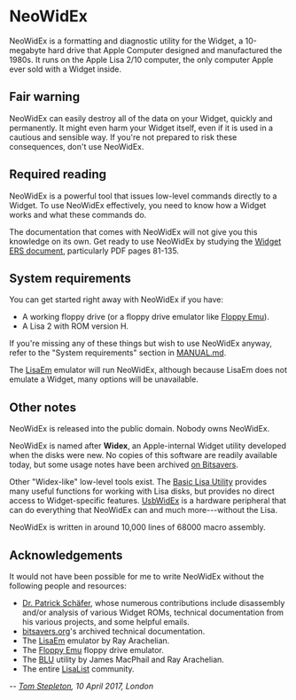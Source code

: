 # NeoWidEx

NeoWidEx is a formatting and diagnostic utility for the Widget, a 10-megabyte
hard drive that Apple Computer designed and manufactured the 1980s. It runs on
the Apple Lisa 2/10 computer, the only computer Apple ever sold with a Widget
inside.

## Fair warning

NeoWidEx can easily destroy all of the data on your Widget, quickly and
permanently. It might even harm your Widget itself, even if it is used in a
cautious and sensible way. If you're not prepared to risk these consequences,
don't use NeoWidEx.

## Required reading

NeoWidEx is a powerful tool that issues low-level commands directly to a
Widget. To use NeoWidEx effectively, you need to know how a Widget works and
what these commands do.

The documentation that comes with NeoWidEx will not give you this knowledge on
its own. Get ready to use NeoWidEx by studying the [Widget ERS document](
http://bitsavers.trailing-edge.com/pdf/apple/disk/widget/Widget_ERS.pdf),
particularly PDF pages 81-135.

## System requirements

You can get started right away with NeoWidEx if you have:

- A working floppy drive (or a floppy drive emulator like [Floppy Emu](
  http://www.bigmessowires.com/floppy-emu/)).
- A Lisa 2 with ROM version H.

If you're missing any of these things but wish to use NeoWidEx anyway, refer to
the "System requirements" section in [MANUAL.md](MANUAL.md).

The [LisaEm](http://lisa.sunder.net) emulator will run NeoWidEx, although
because LisaEm does not emulate a Widget, many options will be unavailable.

## Other notes

NeoWidEx is released into the public domain. Nobody owns NeoWidEx.

NeoWidEx is named after **Widex**, an Apple-internal Widget utility developed
when the disks were new. No copies of this software are readily available today,
but some usage notes have been archived [on Bitsavers](
http://bitsavers.trailing-edge.com/pdf/apple/disk/widget/Widex_May84.pdf).

Other "Widex-like" low-level tools exist. The [Basic Lisa Utility](
http://sigmasevensystems.com/BLU.html) provides many useful functions for
working with Lisa disks, but provides no direct access to Widget-specific
features. [UsbWidEx](http://john.ccac.rwth-aachen.de:8000/patrick/UsbWidEx.htm)
is a hardware peripheral that can do everything that NeoWidEx can and much
more---without the Lisa.

NeoWidEx is written in around 10,000 lines of 68000 macro assembly.

## Acknowledgements

It would not have been possible for me to write NeoWidEx without the following
people and resources:

- [Dr. Patrick Schäfer](http://john.ccac.rwth-aachen.de:8000/patrick/index.htm),  whose numerous contributions include disassembly and/or analysis of various
  Widget ROMs, technical documentation from his various projects, and some
  helpful emails.
- [bitsavers.org](http://bitsavers.org)'s archived technical documentation.
- The [LisaEm](http://lisa.sunder.net) emulator by Ray Arachelian.
- The [Floppy Emu](http://www.bigmessowires.com/floppy-emu/) floppy drive
  emulator.
- The [BLU](http://sigmasevensystems.com/BLU.html) utility by James MacPhail
  and Ray Arachelian.
- The entire [LisaList](https://groups.google.com/forum/#!forum/lisalist)
  community.

-- _[Tom Stepleton](stepleton@gmail.com), 10 April 2017, London_
